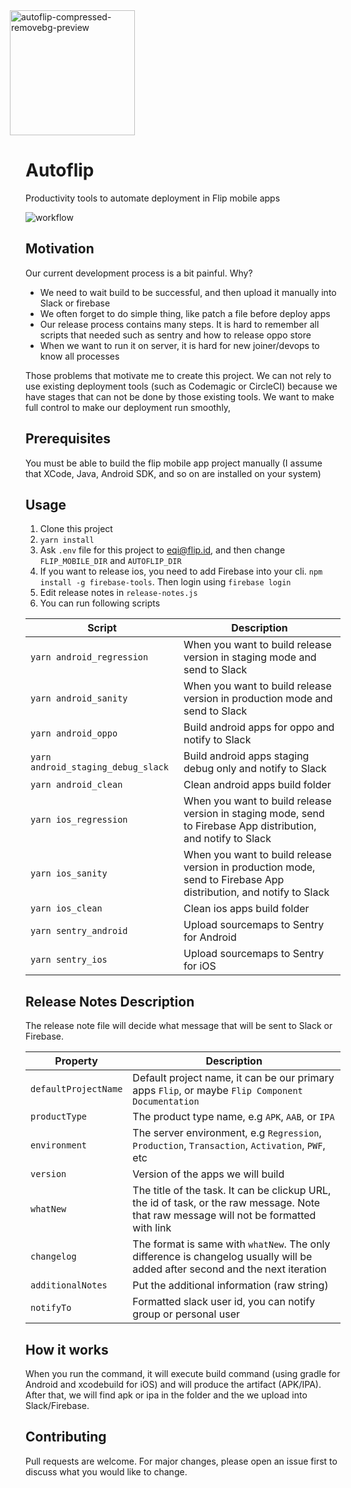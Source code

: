 
<a href="https://flip.id/">
<img src="https://i.ibb.co/nmw3Z22/autoflip-compressed-removebg-preview.png" alt="autoflip-compressed-removebg-preview" border="0" height="200" style="margin-left: -25px">
</a>

# Autoflip
Productivity tools to automate deployment in Flip mobile apps

![workflow](https://img.shields.io/github/workflow/status/moxspoy/autoflip/Node.js%20CI)

## Motivation
Our current development process is a bit painful. Why?
- We need to wait build to be successful, and then upload it manually into Slack or firebase
- We often forget to do simple thing, like patch a file before deploy apps
- Our release process contains many steps. It is hard to remember all scripts that needed such as sentry and how to release oppo store
- When we want to run it on server, it is hard for new joiner/devops to know all processes

Those problems that motivate me to create this project. We can not rely to use
existing deployment tools (such as Codemagic or CircleCI) because we have stages that can not be done 
by those existing tools. We want to make full control to make our deployment run smoothly,

## Prerequisites
You must be able to build the flip mobile app project manually (I assume that XCode, Java, Android SDK, and so on are installed on your system)


## Usage
1. Clone this project
2. `yarn install`
3. Ask `.env` file for this project to eqi@flip.id, and then change `FLIP_MOBILE_DIR` and `AUTOFLIP_DIR`
4. If you want to release ios, you need to add Firebase into your cli. `npm install -g firebase-tools`. Then login using `firebase login`
5. Edit release notes in `release-notes.js`
6. You can run following scripts

Script  | Description
------------- | -------------
`yarn android_regression`  | When you want to build release version in staging mode and send to Slack
`yarn android_sanity` | When you want to build release version in production mode and send to Slack
`yarn android_oppo` | Build android apps for oppo and notify to Slack
`yarn android_staging_debug_slack` | Build android apps staging debug only and notify to Slack
`yarn android_clean` | Clean android apps build folder
`yarn ios_regression` | When you want to build release version in staging mode, send to Firebase App distribution, and notify to Slack
`yarn ios_sanity` | When you want to build release version in production mode, send to Firebase App distribution, and notify to Slack
`yarn ios_clean` | Clean ios apps build folder
`yarn sentry_android` | Upload sourcemaps to Sentry for Android
`yarn sentry_ios` | Upload sourcemaps to Sentry for iOS

## Release Notes Description
The release note file will decide what message that will be sent to Slack or Firebase. 

Property  | Description
------------- | -------------
`defaultProjectName`  | Default project name, it can be our primary apps `Flip`, or maybe `Flip Component Documentation`
`productType` | The product type name, e.g `APK`, `AAB`, or `IPA`
`environment` | The server environment, e.g `Regression`, `Production`, `Transaction`, `Activation`, `PWF`, etc
`version` | Version of the apps we will build
`whatNew` | The title of the task. It can be clickup URL, the id of task, or the raw message. Note that raw message will not be formatted with link
`changelog` | The format is same with `whatNew`. The only difference is changelog usually will be added after second and the next iteration
`additionalNotes` | Put the additional information (raw string)
`notifyTo` | Formatted slack user id, you can notify group or personal user

## How it works
When you run the command, it will execute build command (using gradle for Android and xcodebuild for iOS) and will produce the artifact (APK/IPA).
After that, we will find apk or ipa in the folder and the we upload into Slack/Firebase.

## Contributing
Pull requests are welcome. For major changes, please open an issue first to discuss what you would like to change.
